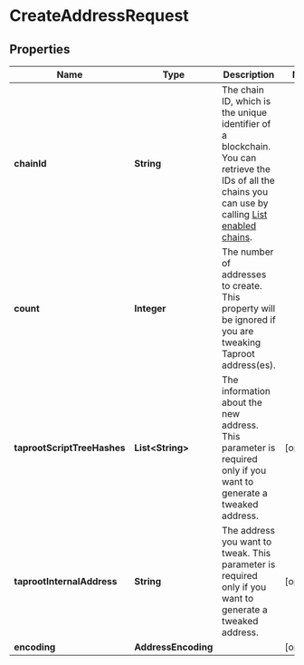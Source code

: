 

# CreateAddressRequest


## Properties

| Name | Type | Description | Notes |
|------------ | ------------- | ------------- | -------------|
|**chainId** | **String** | The chain ID, which is the unique identifier of a blockchain. You can retrieve the IDs of all the chains you can use by calling [List enabled chains](https://www.cobo.com/developers/v2/api-references/wallets/list-enabled-chains). |  |
|**count** | **Integer** | The number of addresses to create. This property will be ignored if you are tweaking Taproot address(es). |  |
|**taprootScriptTreeHashes** | **List&lt;String&gt;** | The information about the new address. This parameter is required only if you want to generate a tweaked address. |  [optional] |
|**taprootInternalAddress** | **String** | The address you want to tweak. This parameter is required only if you want to generate a tweaked address. |  [optional] |
|**encoding** | **AddressEncoding** |  |  [optional] |



